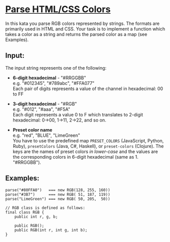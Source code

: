 # [Parse HTML/CSS Colors](https://www.codewars.com/kata/parse-html-slash-css-colors "https://www.codewars.com/kata/58b57ae2724e3c63df000006")

In this kata you parse RGB colors represented by strings. The formats are primarily used in HTML and CSS. Your task is to implement a function which takes a color as a string and returns the parsed color as a map (see Examples).


## Input:
The input string represents one of the following:

- **6-digit hexadecimal** - "#RRGGBB"  
  e.g. "#012345", "#789abc", "#FFA077"  
  Each pair of digits represents a value of the channel in hexadecimal: 00 to FF


- **3-digit hexadecimal** - "#RGB"  
  e.g. "#012", "#aaa", "#F5A"  
  Each digit represents a value 0 to F which translates to 2-digit hexadecimal: 0->00, 1->11, 2->22, and so on.


- **Preset color name**  
 e.g. "red", "BLUE", "LimeGreen"  
  You have to use the predefined map `PRESET_COLORS` (JavaScript, Python, Ruby), `presetColors` (Java, C#, Haskell), or `preset-colors` (Clojure). The keys are the names of preset colors *in lower-case* and the values are the corresponding colors in 6-digit hexadecimal (same as 1. "#RRGGBB").


## Examples:

```
parse("#80FFA0")   === new RGB(128, 255, 160))
parse("#3B7")      === new RGB( 51, 187, 119))
parse("LimeGreen") === new RGB( 50, 205,  50))

// RGB class is defined as follows:
final class RGB {
    public int r, g, b;
    
    public RGB();
    public RGB(int r, int g, int b);
}
```